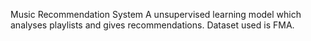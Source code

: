 Music Recommendation System
A unsupervised learning model which analyses playlists and gives recommendations. Dataset used is FMA.


